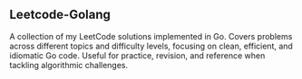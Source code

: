 ## Leetcode-Golang

A collection of my LeetCode solutions implemented in Go. Covers problems across different topics and difficulty levels, focusing on clean, efficient, and idiomatic Go code. Useful for practice, revision, and reference when tackling algorithmic challenges.
